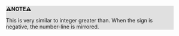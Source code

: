<div style="margin:2em; background-color: #e0e0e0;">

<strong>⚠️NOTE️️️⚠️</strong>

This is very similar to integer greater than. When the sign is negative, the number-line is mirrored.
</div>

